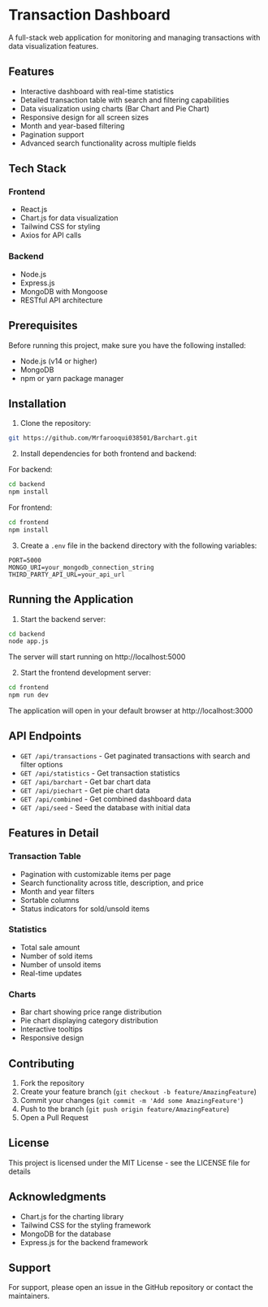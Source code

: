 # Transaction Dashboard

A full-stack web application for monitoring and managing transactions with data visualization features.

## Features

- Interactive dashboard with real-time statistics
- Detailed transaction table with search and filtering capabilities
- Data visualization using charts (Bar Chart and Pie Chart)
- Responsive design for all screen sizes
- Month and year-based filtering
- Pagination support
- Advanced search functionality across multiple fields

## Tech Stack

### Frontend
- React.js
- Chart.js for data visualization
- Tailwind CSS for styling
- Axios for API calls

### Backend
- Node.js
- Express.js
- MongoDB with Mongoose
- RESTful API architecture

## Prerequisites

Before running this project, make sure you have the following installed:
- Node.js (v14 or higher)
- MongoDB
- npm or yarn package manager

## Installation

1. Clone the repository:
```bash
git https://github.com/Mrfarooqui038501/Barchart.git

```

2. Install dependencies for both frontend and backend:

For backend:
```bash
cd backend
npm install
```

For frontend:
```bash
cd frontend
npm install
```

3. Create a `.env` file in the backend directory with the following variables:
```
PORT=5000
MONGO_URI=your_mongodb_connection_string
THIRD_PARTY_API_URL=your_api_url
```

## Running the Application

1. Start the backend server:
```bash
cd backend
node app.js
```
The server will start running on http://localhost:5000

2. Start the frontend development server:
```bash
cd frontend
npm run dev
```
The application will open in your default browser at http://localhost:3000

## API Endpoints

- `GET /api/transactions` - Get paginated transactions with search and filter options
- `GET /api/statistics` - Get transaction statistics
- `GET /api/barchart` - Get bar chart data
- `GET /api/piechart` - Get pie chart data
- `GET /api/combined` - Get combined dashboard data
- `GET /api/seed` - Seed the database with initial data

## Features in Detail

### Transaction Table
- Pagination with customizable items per page
- Search functionality across title, description, and price
- Month and year filters
- Sortable columns
- Status indicators for sold/unsold items

### Statistics
- Total sale amount
- Number of sold items
- Number of unsold items
- Real-time updates

### Charts
- Bar chart showing price range distribution
- Pie chart displaying category distribution
- Interactive tooltips
- Responsive design

## Contributing

1. Fork the repository
2. Create your feature branch (`git checkout -b feature/AmazingFeature`)
3. Commit your changes (`git commit -m 'Add some AmazingFeature'`)
4. Push to the branch (`git push origin feature/AmazingFeature`)
5. Open a Pull Request

## License

This project is licensed under the MIT License - see the LICENSE file for details

## Acknowledgments

- Chart.js for the charting library
- Tailwind CSS for the styling framework
- MongoDB for the database
- Express.js for the backend framework

## Support

For support, please open an issue in the GitHub repository or contact the maintainers.